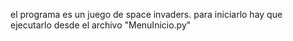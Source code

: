 el programa es un juego de space invaders.
para iniciarlo hay que ejecutarlo desde el archivo "MenuInicio.py"